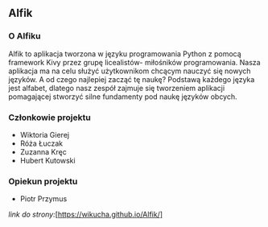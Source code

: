 ## Alfik

### O Alfiku

Alfik to aplikacja tworzona w języku programowania Python z pomocą framework Kivy przez grupę licealistów- miłośników programowania. Nasza aplikacja ma na celu służyć użytkownikom chcącym nauczyć się nowych języków. A od czego najlepiej zacząć tę naukę? Podstawą każdego języka jest alfabet, dlatego nasz zespół zajmuje się tworzeniem aplikacji pomagającej stworzyć silne fundamenty pod naukę języków obcych.

### Członkowie projektu

- Wiktoria Gierej
- Róża Łuczak
- Zuzanna Kręc
- Hubert Kutowski

### Opiekun projektu

- Piotr Przymus


_link do strony:_[https://wikucha.github.io/Alfik/]
